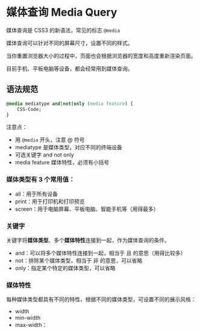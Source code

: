 # 媒体查询 Media Query



媒体查询是 CSS3 的新语法，常见的标志 `@media`



媒体查询可以针对不同的屏幕尺寸，设置不同的样式。



当你重置浏览器大小的过程中，页面也会根据浏览器的宽度和高度重新渲染页面。  



目前手机、平板电脑等设备，都会经常用到媒体查询。  



## 语法规范

```css
@media mediatype and|not|only (media feature) {
    CSS-Code;
}
```

注意点：

* 用 `@media` 开头，注意 @ 符号
* mediatype 是媒体类型，对应不同的终端设备
* 可选关键字 and not only
* media feature 媒体特性，必须有小括号



### 媒体类型有 3 个常用值：

* all：用于所有设备
* print：用于打印机和打印预览
* screen：用于电脑屏幕、平板电脑、智能手机等（用得最多）



### 关键字

关键字将**媒体类型**、多个**媒体特性**连接到一起，作为媒体查询的条件。  

* and：可以将多个媒体特性连接到一起，相当于 且 的意思（用得比较多）
* not：排除某个媒体类型，相当于 非 的意思，可以省略
* only：指定某个特定的媒体类型，可以省略



### 媒体特性

每种媒体类型都具有不同的特性，根据不同的媒体类型，可设置不同的展示风格：

* width
* min-width
* max-width：








